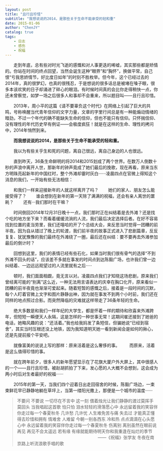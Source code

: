 ```yaml
---
layout: post
title: "且行且珍惜"
subtitle: "我想说说的2014，是那些关于生命不能承受的轻和重"
date: 2015-01-06
author: "ChenJY"
catalog: true
tags: 
    - 日志
    - 感伤
    - 祝福
---
```


　　走到年底，总有些对时光飞逝的感慨和对人事更迭的唏嘘，其实那些都是矫情的。你站在时间的终点回望，当然会诞生这种“眼界”和“胸怀”，换做平常，自己恨“亏我思娇情节，好比度日如年”的时刻不胜枚举。但今年，这个已经过去的2014年，真的很梦幻，也真的很残忍，于是想说的很多话总是被堵在嗓子眼，很多本该欢笑的日子却涌进了碎心的眼泪。有时候时间真的会比你走得稍快一点，你还未曾察觉，如梦一场之后很多人和事却不会重来，所以题目叫——且行且珍惜。

　　2013年，周小平的这篇《请不要辜负这个时代》在网络上引起了巨大的共鸣，号称唤醒当代青年信仰的文字力量，文章的字里行间总是有一种能煽动情绪的暗劲，不过一个年代的确不能缺失生命的信仰，但也不能只有信仰。只怀揣信仰、没有理性的年代历史早有例证——会极度疯狂！就是在这样的生命、理性的拷问中，2014年悄然到来。

　　__而我想说说的2014，是那些关于生命不能承受的轻和重。__

　　我以为有些关乎生和死的问题，离自己很远，离自己身边的人也很远。

　　直到昨天，36条生命鲜明的将2014和2015划成了两个世界。在数万人倒数十秒的声浪中离开人世，那新年的钟声竟成了她们最后的挽歌，现在再看，原来当东方明珠亮起新年的中国红时，整个外滩却霎时灰白······凌晨四点在官微上得知这个消息的我们，一开始有些无法相信：

　　和我们一样来迎接新年的人就这样离开了吗？
　　她们的家人、朋友怎么能接受得了？
　　谁会想到在新年的第一天除了满满的祝福，还会有亲人离世的噩耗？
　　还有···我们那时在干嘛？

　　时间倒回2014年12月31日晚十一点，我们那时正在纠结着是去外滩？还是找个吃的地方坐下来？而看着缓缓流淌的人流，我们最后决定选择后者。在好不容易找到位置的麦当劳里，我们还嘻哈的开了个总结大会，来反思当时觉得一团糟的前半夜。因为自从错过了晚上的轮渡，我们前半夜的故事正式进入了悲剧篇章，反反复复、犹犹豫豫的我们最终在外滩绕了一圈，最后还在纠结：要不要再去外滩参加最后的倒计时？

　　回想到这里，我们的表情已经有些石化，如果当时我们很有骨气的选择“不到外滩不回头的话”，应该差不多就在事发的时间点到达陈毅广场，也许我们曾一边纠结着、一边远远观望过的人流里就有之后·····

　　顿时，我们面面相觑，竟无言以对。凌晨四点我们才知晓这场悲剧，原来我们曾经离可能的“别离”这么近，一种无法用言语表达的庆幸在胸口化开，原来看似一团糟的前半夜竟也渐渐可爱起来。随着短暂的感慨之后，接着是一段时间的沉默，每个人盯着官微上文字和图片静静出神，因为就在事发不到两个小时前，我们还在同样的地点照过合影。而突然降临的灾难就这样带走了36条年轻的生命。

　　绝大多数是和我们一样年纪的大学生，都是怀着一样的期待和欣喜来外滩跨年，但短短一瞬便天人永隔，这是怎样的一种世事无常！这期间崔还接到了她爸的电话，她略风趣的说：“还活着。”我也给我妈发了条短信，但骗她说“已经到宿舍”，其实当时压根还没上地铁，因为我知道明天她一看到新闻会是如何的揪心，还是先提前报个平安吧。

　　就像富美的说说上写的那样：原来活着是这么奢侈的事。
　　而原来，活着是这么值得珍惜的事。

　　就在跨年前夕，很多人的新年愿望显示在了花旗大厦户外大屏上，其中很感人的一个——且行且珍惜，被赵胡抓拍了下来，发心愿的人大概不会想到，这会成为两小时后对生者最好的祝福······

　　2015年的第一天，当我们四个迎着日出走回宿舍的时候，陈毅广场边，一束束鲜花早已静静地躺在草坪上，当第一缕阳光撒上，那便是一个城市的温度······

>不要问 不要说 一切尽在不言中​
>这一刻 偎着烛光让我们静静的渡过莫挥手 莫回头 当我唱起这首歌
>怕只怕 泪水轻轻的滑落愿心中
>永远留着我的笑容伴你走过每一个春夏秋冬
>几许愁 几许忧 人生难免苦与痛
>失去过 才能真正懂得去珍惜和拥有
>情难舍 人难留 今朝一别各西东
>冷和热 点点滴滴在心头愿心中
>永远留着我的笑容伴你走过每一个春夏秋冬
>伤离别 离别虽然在眼前说再见 再见不会太遥远
>若有缘 有缘就能期待明天你和我重逢在灿烂的季节
>　　　　　　　　　　　　　　　　　　　——《祝福》张学友 冬夜在南京路上听流浪歌手唱的歌
